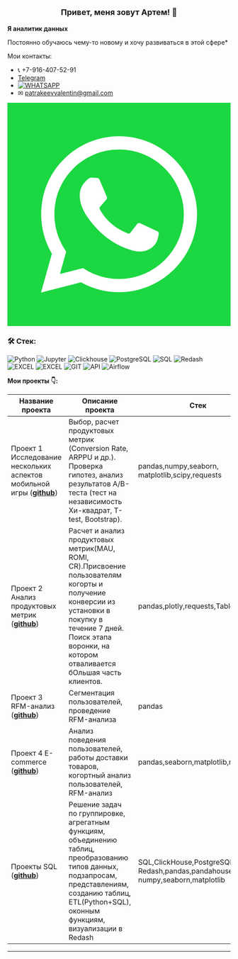
### <p align="center" style="font-size: 18px">Привет, меня зовут Артем! 👋</p>

<div align="center">



</div>
<strong>Я аналитик данных </strong>

Постоянно обучаюсь чему-то новому и хочу развиваться в этой сфере*

Мои контакты:
* 📞 +7-916-407-52-91
* [Telegram](https://t.me/PatrakeevVO)
* [![WHATSAPP](https://img.shields.io/badge/-WHATSAPP-28D146?style=for-the-badge&logo=whatsapp&logoColor=FFFFFF)](https://wa.me/9601904218)</a>
* ✉ [patrakeevvalentin@gmail.com](mailto:patrakeevvalentin@gmail.com) 
<!-- icon666.com - MILLIONS vector ICONS FREE --><svg version="1.1" id="Capa_1" xmlns="http://www.w3.org/2000/svg" xmlns:xlink="http://www.w3.org/1999/xlink" x="0px" y="0px" viewBox="0 0 455.731 455.731" style="enable-background:new 0 0 455.731 455.731;" xml:space="preserve"><g><rect x="0" y="0" style="fill:#1BD741;" width="455.731" height="455.731"/><g><path style="fill:#FFFFFF;" d="M68.494,387.41l22.323-79.284c-14.355-24.387-21.913-52.134-21.913-80.638 c0-87.765,71.402-159.167,159.167-159.167s159.166,71.402,159.166,159.167c0,87.765-71.401,159.167-159.166,159.167 c-27.347,0-54.125-7-77.814-20.292L68.494,387.41z M154.437,337.406l4.872,2.975c20.654,12.609,44.432,19.274,68.762,19.274 c72.877,0,132.166-59.29,132.166-132.167S300.948,95.321,228.071,95.321S95.904,154.611,95.904,227.488 c0,25.393,7.217,50.052,20.869,71.311l3.281,5.109l-12.855,45.658L154.437,337.406z"/><path style="fill:#FFFFFF;" d="M183.359,153.407l-10.328-0.563c-3.244-0.177-6.426,0.907-8.878,3.037 c-5.007,4.348-13.013,12.754-15.472,23.708c-3.667,16.333,2,36.333,16.667,56.333c14.667,20,42,52,90.333,65.667 c15.575,4.404,27.827,1.435,37.28-4.612c7.487-4.789,12.648-12.476,14.508-21.166l1.649-7.702c0.524-2.448-0.719-4.932-2.993-5.98 l-34.905-16.089c-2.266-1.044-4.953-0.384-6.477,1.591l-13.703,17.764c-1.035,1.342-2.807,1.874-4.407,1.312 c-9.384-3.298-40.818-16.463-58.066-49.687c-0.748-1.441-0.562-3.19,0.499-4.419l13.096-15.15 c1.338-1.547,1.676-3.722,0.872-5.602l-15.046-35.201C187.187,154.774,185.392,153.518,183.359,153.407z"/></g></g></svg>
###  🛠️ Стек:  

![Python](https://img.shields.io/badge/-Python-FFF?style=for-the-badge&logo=python)
![Jupyter](https://img.shields.io/badge/-Jupyter_Notebook-FFF?style=for-the-badge&logo=Jupyter)
![Clickhouse](https://img.shields.io/badge/-Clickhouse-FFF?style=for-the-badge&logo=Clickhouse)
![PostgreSQL](https://img.shields.io/badge/-PostgreSQL-FFF?style=for-the-badge&logo=PostgreSQL)
![SQL](https://img.shields.io/badge/-SQL-00A4EF?style=for-the-badge&logo=SQL)
![Redash](https://img.shields.io/badge/-Redash-E44D26?style=for-the-badge&logo=Redash)
![EXCEL](https://img.shields.io/badge/-EXCEL-FF?style=for-the-badge&logo=EXCEL)
![EXCEL](https://img.shields.io/badge/-Google_Sheets-FFF?style=for-the-badge&logo=GoogleSheets)
![GIT](https://img.shields.io/badge/-GIT-FFF?style=for-the-badge&logo=GIT)
![API](https://img.shields.io/badge/-API-FF6600?style=for-the-badge&logo=API)
![Airflow](https://img.shields.io/badge/-Airflow-77DDE7?style=for-the-badge&logo=AIRFLOW)

<p>
  <strong>Мои проекты 👇:</strong>
</p>
  
|Название проекта| Описание проекта| Стек|
|----------------|-----------------|-----|
|Проект 1  Исследование нескольких аспектов мобильной игры  (__[github](https://github.com/vickiticy/for_project_1)__)|Выбор, расчет продуктовых метрик (Conversion Rate, ARPPU и др.). Проверка гипотез, анализ результатов А/B-теста (тест на независимость Хи-квадрат, T-test, Bootstrap).|pandas,numpy,seaborn,  matplotlib,scipy,requests|
|Проект 2 Анализ продуктовых метрик  (__[github](https://github.com/vickiticy/for_project_2)__)|Расчет и анализ продуктовых метрик(MAU, ROMI, CR).Присвоение пользователям когорты и получение конверсии из установки в покупку в течение 7 дней. Поиск этапа воронки, на котором отваливается бОльшая часть клиентов.|pandas,plotly,requests,Tableau|
|Проект 3 RFM-анализ  (__[github](https://github.com/vickiticy/for_project_3)__)|Сегментация пользователей, проведение RFM-анализа|pandas|
|Проект 4 E-commerce  (__[github](https://github.com/vickiticy/for_project_4)__)|Анализ поведения пользователей, работы доставки товаров, когортный анализ пользователей, RFM-анализ|pandas,seaborn,matplotlib,requests|
|Проекты SQL  (__[github](https://github.com/vickiticy/for_SQL)__)|Решение задач по группировке, агрегатным функциям, объединению таблиц, преобразованию типов данных, подзапросам, представлениям, созданию таблиц, ETL(Python+SQL), оконным функциям, визуализации в Redash|SQL,ClickHouse,PostgreSQL,  Redash,pandas,pandahouse,  numpy,seaborn,matplotlib|



<hr>


